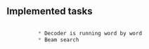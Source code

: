## Implemented tasks

```javascript

          * Decoder is running word by word
          * Beam search 
          
```
